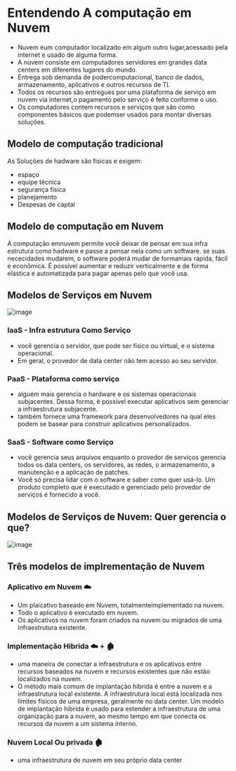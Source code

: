 # Entendendo A computação em Nuvem
- Nuvem éum computador localizado em algum outro lugar,acessado pela internet e usado de alguma forma.
- A nuvem consiste em computadores servidores em grandes data centers em diferentes lugares do mundo.
- Entrega sob demanda de podercomputacional, banco de dados, armazenamento, aplicativos e outros recursos de TI.
- Todos os recursos são entregues por uma plataforma de serviço em nuvem via internet,o pagamento pelo serviço é feito conforme o uso.
- Os computadores contem recursos e serviços que são como componentes básicos que podemser usados para montar diversas soluções.

## Modelo de computação tradicional
As Soluções de hadware são fisicas e exigem:
- espaço
- equipe técnica
- segurança física
- planejamento
- Despesas de captal

## Modelo de computação em Nuvem 
A computação emnuvem permite você deixar de pensar em sua infra estrutura como hadware e passe a pensar nela como um software.
se suas nececidades mudarem, o software poderá mudar de formamais rápida, fácil e econômica.
É possível aumentar e reduzir verticalmente e de forma elástica e automatizada para pagar apenas pelo que você usa.

## Modelos de Serviços em Nuvem

![image](https://github.com/luane-loureiro/EscolaDaNuvem-AWS/assets/100947092/ecb5dd8b-da1c-43ec-99f2-fc9a6705c19a)

### IaaS - Infra estrutura Como Serviço
- você gerencia o servidor, que pode ser físico ou virtual, e o sistema operacional.
- Em geral, o provedor de data center não tem acesso ao seu servidor.

  
### PaaS - Plataforma como serviço
- alguém mais gerencia o hardware e os sistemas operacionais subjacentes. Dessa forma, é possível executar aplicativos sem gerenciar a infraestrutura subjacente.
- também fornece uma framework para desenvolvedores na qual eles podem se basear para construir aplicativos personalizados.
  

### SaaS - Software como Serviço
- você gerencia seus arquivos enquanto o provedor de serviços gerencia todos os data centers, os servidores, as redes, o armazenamento, a manutenção e a aplicação de patches.
- Você só precisa lidar com o software e saber como quer usá-lo. Um produto completo que é executado e gerenciado pelo provedor de serviços é fornecido a você.


## Modelos de Serviços de Nuvem: Quer gerencia o que?

![image](https://github.com/luane-loureiro/EscolaDaNuvem-AWS/assets/100947092/9984ee04-870b-489b-9d07-35b65dd9f1c6)

## Três modelos de implrementação de Nuvem
### Aplicativo em Nuvem ☁️
- Um plaicativo baseado em Nuvem, totalmenteimplementado na nuvem.
- Todo o aplicativo é executado em nuvem.
- Os aplicativos na nuvem foram criados na nuvem ou migrados de uma infraestrutura existente.

### Implementação Hibrida ☁️ + 🏚️
- uma maneira de conectar a infraestrutura e os aplicativos entre recursos baseados na nuvem e recursos existentes que não estão localizados na nuvem.
- O método mais comum de implantação híbrida é entre a nuvem e a infraestrutura local existente. A infraestrutura local está localizada nos limites físicos de uma empresa, geralmente no data center. Um modelo de implantação híbrida é usado para estender a infraestrutura de uma organização para a nuvem, ao mesmo tempo em que conecta os recursos da nuvem a um sistema interno.

###  Nuvem Local Ou privada 🏚️
- uma infraestrutura de nuvem em seu próprio data center






